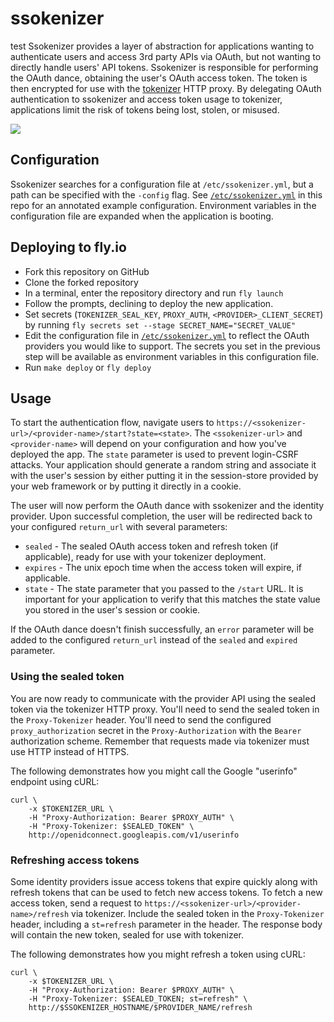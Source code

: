 # ssokenizer
test
Ssokenizer provides a layer of abstraction for applications wanting to authenticate users and access 3rd party APIs via OAuth, but not wanting to directly handle users' API tokens. Ssokenizer is responsible for performing the OAuth dance, obtaining the user's OAuth access token. The token is then encrypted for use with the [tokenizer](https://github.com/superfly/tokenizer) HTTP proxy. By delegating OAuth authentication to ssokenizer and access token usage to tokenizer, applications limit the risk of tokens being lost, stolen, or misused.

![](/docs/sequence_diagram.svg)

## Configuration

Ssokenizer searches for a configuration file at `/etc/ssokenizer.yml`, but a path can be specified with the `-config` flag. See [`/etc/ssokenizer.yml`](/etc/ssokenizer.yml) in this repo for an annotated example configuration. Environment variables in the configuration file are expanded when the application is booting.

## Deploying to fly.io

- Fork this repository on GitHub
- Clone the forked repository
- In a terminal, enter the repository directory and run `fly launch`
- Follow the prompts, declining to deploy the new application.
- Set secrets (`TOKENIZER_SEAL_KEY`, `PROXY_AUTH`, `<PROVIDER>_CLIENT_SECRET`) by running `fly secrets set --stage SECRET_NAME="SECRET_VALUE"`
- Edit the configuration file in [`/etc/ssokenizer.yml`](/etc/ssokenizer.yml) to reflect the OAuth providers you would like to support. The secrets you set in the previous step will be available as environment variables in this configuration file.
- Run `make deploy` or `fly deploy`

## Usage

To start the authentication flow, navigate users to `https://<ssokenizer-url>/<provider-name>/start?state=<state>`. The `<ssokenizer-url>` and `<provider-name>` will depend on your configuration and how you've deployed the app. The `state` parameter is used to prevent login-CSRF attacks. Your application should generate a random string and associate it with the user's session by either putting it in the session-store provided by your web framework or by putting it directly in a cookie.

The user will now perform the OAuth dance with ssokenizer and the identity provider. Upon successful completion, the user will be redirected back to your configured `return_url` with several parameters:

- `sealed` - The sealed OAuth access token and refresh token (if applicable), ready for use with your tokenizer deployment.
- `expires` - The unix epoch time when the access token will expire, if applicable.
- `state` - The state parameter that you passed to the `/start` URL. It is important for your application to verify that this matches the state value you stored in the user's session or cookie.

If the OAuth dance doesn't finish successfully, an `error` parameter will be added to the configured `return_url` instead of the `sealed` and `expired` parameter. 

### Using the sealed token

You are now ready to communicate with the provider API using the sealed token via the tokenizer HTTP proxy. You'll need to send the sealed token in the `Proxy-Tokenizer` header. You'll need to send the configured `proxy_authorization` secret in the `Proxy-Authorization` with the `Bearer` authorization scheme. Remember that requests made via tokenizer must use HTTP instead of HTTPS.

The following demonstrates how you might call the Google "userinfo" endpoint using cURL:

```shell
curl \
    -x $TOKENIZER_URL \
    -H "Proxy-Authorization: Bearer $PROXY_AUTH" \
    -H "Proxy-Tokenizer: $SEALED_TOKEN" \
    http://openidconnect.googleapis.com/v1/userinfo
```

### Refreshing access tokens

Some identity providers issue access tokens that expire quickly along with refresh tokens that can be used to fetch new access tokens. To fetch a new access token, send a request to `https://<ssokenizer-url>/<provider-name>/refresh` via tokenizer. Include the sealed token in the `Proxy-Tokenizer` header, including a `st=refresh` parameter in the header. The response body will contain the new token, sealed for use with tokenizer.

The following demonstrates how you might refresh a token using cURL:

```shell
curl \
    -x $TOKENIZER_URL \
    -H "Proxy-Authorization: Bearer $PROXY_AUTH" \
    -H "Proxy-Tokenizer: $SEALED_TOKEN; st=refresh" \
    http://$SSOKENIZER_HOSTNAME/$PROVIDER_NAME/refresh
```
